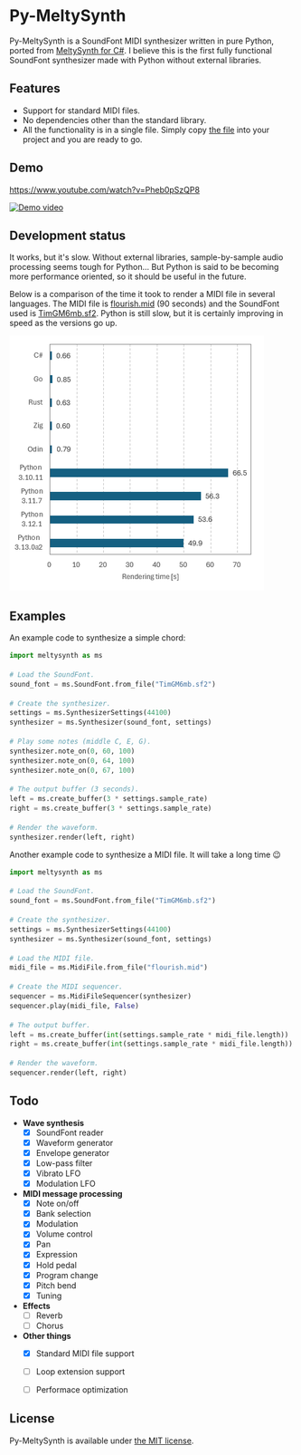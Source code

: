# Py-MeltySynth

Py-MeltySynth is a SoundFont MIDI synthesizer written in pure Python, ported from [MeltySynth for C#](https://github.com/sinshu/meltysynth).
I believe this is the first fully functional SoundFont synthesizer made with Python without external libraries.



## Features

* Support for standard MIDI files.
* No dependencies other than the standard library.
* All the functionality is in a single file. Simply copy [the file](meltysynth.py) into your project and you are ready to go.



## Demo

https://www.youtube.com/watch?v=Pheb0pSzQP8  

[![Demo video](https://img.youtube.com/vi/Pheb0pSzQP8/0.jpg)](https://www.youtube.com/watch?v=Pheb0pSzQP8)



## Development status

It works, but it's slow. Without external libraries, sample-by-sample audio processing seems tough for Python...
But Python is said to be becoming more performance oriented, so it should be useful in the future.

Below is a comparison of the time it took to render a MIDI file in several languages.
The MIDI file is [flourish.mid](https://midis.fandom.com/wiki/Flourish) (90 seconds) and the SoundFont used is [TimGM6mb.sf2](https://musescore.org/en/handbook/3/soundfonts-and-sfz-files#gm_soundfonts).
Python is still slow, but it is certainly improving in speed as the versions go up.

![The bar graph compares the processing speeds of several programming languages. Python is notably slower, taking dozens of times longer than the other languages in comparison.](media/20240110_rendering_time.png)



## Examples

An example code to synthesize a simple chord:

```python
import meltysynth as ms

# Load the SoundFont.
sound_font = ms.SoundFont.from_file("TimGM6mb.sf2")

# Create the synthesizer.
settings = ms.SynthesizerSettings(44100)
synthesizer = ms.Synthesizer(sound_font, settings)

# Play some notes (middle C, E, G).
synthesizer.note_on(0, 60, 100)
synthesizer.note_on(0, 64, 100)
synthesizer.note_on(0, 67, 100)

# The output buffer (3 seconds).
left = ms.create_buffer(3 * settings.sample_rate)
right = ms.create_buffer(3 * settings.sample_rate)

# Render the waveform.
synthesizer.render(left, right)
```

Another example code to synthesize a MIDI file. It will take a long time 😉

```python
import meltysynth as ms

# Load the SoundFont.
sound_font = ms.SoundFont.from_file("TimGM6mb.sf2")

# Create the synthesizer.
settings = ms.SynthesizerSettings(44100)
synthesizer = ms.Synthesizer(sound_font, settings)

# Load the MIDI file.
midi_file = ms.MidiFile.from_file("flourish.mid")

# Create the MIDI sequencer.
sequencer = ms.MidiFileSequencer(synthesizer)
sequencer.play(midi_file, False)

# The output buffer.
left = ms.create_buffer(int(settings.sample_rate * midi_file.length))
right = ms.create_buffer(int(settings.sample_rate * midi_file.length))

# Render the waveform.
sequencer.render(left, right)
```



## Todo

* __Wave synthesis__
    - [x] SoundFont reader
    - [x] Waveform generator
    - [x] Envelope generator
    - [x] Low-pass filter
    - [x] Vibrato LFO
    - [x] Modulation LFO
* __MIDI message processing__
    - [x] Note on/off
    - [x] Bank selection
    - [x] Modulation
    - [x] Volume control
    - [x] Pan
    - [x] Expression
    - [x] Hold pedal
    - [x] Program change
    - [x] Pitch bend
    - [x] Tuning
* __Effects__
    - [ ] Reverb
    - [ ] Chorus
* __Other things__
    - [x] Standard MIDI file support
    - [ ] Loop extension support
    - [ ] Performace optimization



## License

Py-MeltySynth is available under [the MIT license](LICENSE.txt).

